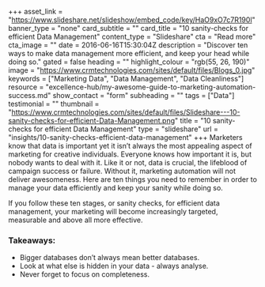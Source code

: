 +++
asset_link = "https://www.slideshare.net/slideshow/embed_code/key/HaO9xO7c7R190l"
banner_type = "none"
card_subtitle = ""
card_title = "10 sanity-checks for efficient Data Management"
content_type = "Slideshare"
cta = "Read more"
cta_image = ""
date = 2016-06-16T15:30:04Z
description = "Discover ten ways to make data management more efficient, and keep your head while doing so."
gated = false
heading = ""
highlight_colour = "rgb(55, 26, 190)"
image = "https://www.crmtechnologies.com/sites/default/files/Blogs_0.jpg"
keywords = ["Marketing Data", "Data Management", "Data Cleanliness"]
resource = "excellence-hub/my-awesome-guide-to-marketing-automation-success.md"
show_contact = "form"
subheading = ""
tags = ["Data"]
testimonial = ""
thumbnail = "https://www.crmtechnologies.com/sites/default/files/Slideshare---10-sanity-checks-for-efficient-Data-Management.png"
title = "10 sanity-checks for efficient Data Management"
type = "slideshare"
url = "insights/10-sanity-checks-efficient-data-management"
+++
Marketers know that data is important yet it isn’t always the most appealing aspect of marketing for creative individuals. Everyone knows how important it is, but nobody wants to deal with it. Like it or not, data is crucial, the lifeblood of campaign success or failure. Without it, marketing automation will not deliver awesomeness. Here are ten things you need to remember in order to manage your data efficiently and keep your sanity while doing so.

If you follow these ten stages, or sanity checks, for efficient data management, your marketing will become increasingly targeted, measurable and above all more effective.

### Takeaways:

* Bigger databases don’t always mean better databases.
* Look at what else is hidden in your data - always analyse.
* Never forget to focus on completeness.